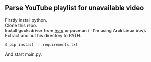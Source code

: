 ## Parse YouTube playlist for unavailable video
Firstly install python.  
Clone this repo.  
Install geckodriver from [here](https://github.com/mozilla/geckodriver/releases) or pacman (if I'm using Arch Linux btw). Extract and put his directory to PATH.  
```sh
$ pip install -r requirements.txt
```
And start main.py.
